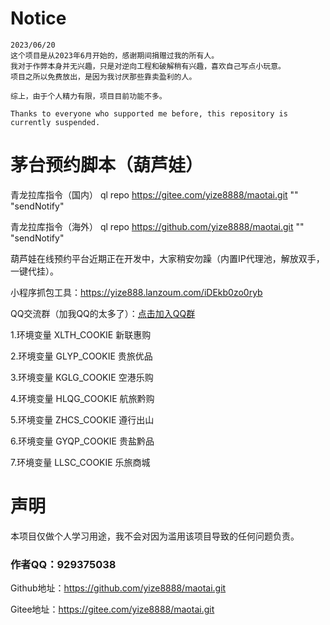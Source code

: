 # Notice

```
2023/06/20
这个项目是从2023年6月开始的，感谢期间捐赠过我的所有人。
我对于作弊本身并无兴趣，只是对逆向工程和破解稍有兴趣，喜欢自己写点小玩意。
项目之所以免费放出，是因为我讨厌那些靠卖盈利的人。

综上，由于个人精力有限，项目目前功能不多。

Thanks to everyone who supported me before, this repository is currently suspended.
```

# 茅台预约脚本（葫芦娃）

青龙拉库指令（国内） ql repo https://gitee.com/yize8888/maotai.git "" "sendNotify"

青龙拉库指令（海外） ql repo https://github.com/yize8888/maotai.git "" "sendNotify"

葫芦娃在线预约平台近期正在开发中，大家稍安勿躁（内置IP代理池，解放双手，一键代挂）。

小程序抓包工具：https://yize888.lanzoum.com/iDEkb0zo0ryb

QQ交流群（加我QQ的太多了）：[点击加入QQ群](http://qm.qq.com/cgi-bin/qm/qr?_wv=1027&k=ksOXP4yepTlsqTzYADYPplDTHmEe6d05&authKey=xuh%2F%2BMHo%2BfO5xi1bCOjAeNoTLE4zBQWxXoEX84%2FRaShGpVxxZDV8nK0o3BM2Gum4&noverify=0&group_code=675608101)

1.环境变量 XLTH_COOKIE 新联惠购

2.环境变量 GLYP_COOKIE 贵旅优品

3.环境变量 KGLG_COOKIE 空港乐购

4.环境变量 HLQG_COOKIE 航旅黔购

5.环境变量 ZHCS_COOKIE 遵行出山

6.环境变量 GYQP_COOKIE 贵盐黔品

7.环境变量 LLSC_COOKIE 乐旅商城

# 声明
本项目仅做个人学习用途，我不会对因为滥用该项目导致的任何问题负责。

### 作者QQ：929375038

Github地址：https://github.com/yize8888/maotai.git

Gitee地址：https://gitee.com/yize8888/maotai.git